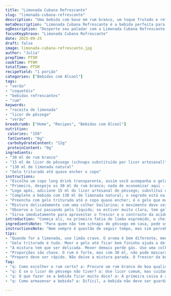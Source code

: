 ```yaml
---
title: "Limonada Cubana Refrescante"
slug: "limonada-cubana-refrescante"
description: "Uma bebida com base em rum branco, um toque frutado e refrescante, servida com gelo triturado para uma textura gelada perfeita. Ideal para dias quentes, combina fácil com várias ocasiões e paladares, incluindo quem busca opções veganas e sem alergênicos comuns."
metaDescription: "Limonada Cubana Refrescante é a bebida perfeita para dias quentes. Refrescante, com rum branco e limonada natural."
ogDescription: "Desperte seu paladar com a Limonada Cubana Refrescante. Uma mistura refrescante de rum e limonada perfeita para o calor."
focusKeyphrase: "Limonada Cubana Refrescante"
date: 2025-09-25
draft: false
image: limonada-cubana-refrescante.jpg
author: "Julia"
prepTime: PT5M
cookTime: PT0M
totalTime: PT5M
recipeYield: "1 porção"
categories: ["Bebidas com Álcool"]
tags:
- "verão"
- "coquetéis"
- "bebidas refrescantes"
- "rum"
keywords:
- "receita de limonada"
- "licor de pêssego"
- "verão"
breadcrumb: ["Home", "Recipes", "Bebidas com Álcool"]
nutrition: 
 calories: "150"
 fatContent: "0g"
 carbohydrateContent: "12g"
 proteinContent: "0g"
ingredients:
- "30 ml de rum branco"
- "15 ml de licor de pêssego (schnaps substituído por licor artesanal)"
- "130 ml de limonada natural"
- "Gelo triturado até quase encher o copo"
instructions:
- "Escolha um copo long drink transparente, assim você acompanha o gelo e a mistura."
- "Primeiro, despeje os 30 ml de rum branco; nada de economizar aqui - é a alma da bebida."
- "Logo após, adicione 15 ml do licor artesanal de pêssego; substituí o schnaps industrial por um caseiro que guarda um aroma mais fresco e menos doce artificial."
- "Complete a bebida com 130 ml de limonada natural; o segredo está na limonada feita com limão cravo, mais perfumado e ácido que o siciliano tradicional."
- "Preencha com gelo triturado até o copo quase encher; é o gelo que mantém a bebida na temperatura certa e dilui o álcool devagar, garantindo o equilíbrio."
- "Misture delicadamente com uma colher bailarina; o movimento deve ser suave, evitando que a espuma e o gás desapareçam rápido."
- "Observe a luz passando pelo líquido; se estiver muito clara, tem gelo demais. A coloração meio dourada mostra equilíbrio."
- "Sirva imediatamente para aproveitar o frescor e o contraste da acidez com o toque doce do pêssego."
introduction: "Começa ali, na primeira fatia do limão espremido, o cheiro cítrico que se espalha pela cozinha. Já testei várias vezes essa limonada com rum - experiências que me ensinaram a valorizar cada toque aromático da fruta e a suavidade do licor. O segredo? O equilíbrio entre álcool e limonada, além do gelo que não pode ser só gelo, e sim triturado para abrir espaço na boca durante cada gole. A leve doçura do pêssego quebra a acidez do limão sem apagar o frescor. Foi substituindo o schnaps por um licor artesanal que notei como o sabor ganha personalidade e autenticidade. Aqui não tem frescura - é uma mistura direta que reflete a alma calorosa de Cuba."
ingredientsNote: "Para quem não tem schnaps de pêssego em casa, pode usar licor de pêssego comum ou até uma mistura de suco concentrado de pêssego com um pouco de vodka para compensar a força alcoólica. A limonada caseira é tudo aqui - use limões fresquinhos e coe para evitar resíduos que comprometem a textura. Não recomendo limonada industrial ou de saquinho, muda demais o perfil da bebida. O gelo triturado é fundamental - gelo em cubos é muito intenso, diluindo rápido demais e mudando o sabor. Se possível, use um socador ou processador para acertar a textura."
instructionsNote: "Nem sempre é questão de seguir tempo, mas sim perceber a mudança no visual e na textura da bebida. A mistura deve ser feita com cuidado para manter as bolhas e o frescor, evitando mexer demais. A proporção entre rum, licor e limonada deve ser ajustada ao paladar, lembrando que álcool forte demais perde graça e o doce pode virar enjoativo. E nunca esquecer do gelo - muita gente subestima como ele muda o jogo, tanto na temperatura quanto na diluição gradual. No calor, essa bebida vira quase um ritual para aprender a equilibrar corpo, sabor e sensação refrescante."
tips:
- "Quando for a limonada, use limão cravo. O aroma é bem diferente, menos ácido. A acidez ideal para equilibrar o doce do pêssego. Não subestime a importância da limonada caseira - evita que a bebida fique enjoativa. Se não tiver limão cravo, limão tahiti pode quebrar o galho, mas o sabor muda."
- "Gelo triturado é tudo. Moer o gelo até ficar bem fininho ajuda a deixar a bebida fresca por mais tempo. Gelo em cubos derrete rápido demais, alteração no gosto. Se não tiver moedor, é improvável, mas dá pra usar um saco e bater com um martelo. O importante é a textura. Gelo correto resulta em refresco na boca."
- "A mistura tem que ser delicada. Mexer demais perde gás. Use uma colher bailarina, acerte o movimento. E a coloração? Tem que ser meio dourada. Se clara, talvez muito gelo. O equilíbrio da bebida é fundamental pra tudo - a sensação ao beber deve ser refrescante, ácido e doce na medida certa. Não esqueça – licor artesanal muda tudo."
- "Proporções são chave. O rum é forte, mas com 30 ml, não pode mascarar a limonada. A vantagem é experimentar. Limonada muito doce ou álcool forte demais estraga a experiência. Se notar que não está certo, ajuste na hora. Menos, às vezes é mais. Se o pêssego não tá lá, o gosto vai pra fora."
- "Preparo deve ser rápido. Não deixe a mistura parada. O frescor da bebida é um convite para a primeira golada. O segredo é servir imediatamente. A demora, aí já não vale. E a leve precisão nas medidas? Errou uma vez, fica atento na próxima. Um toque de atenção faz diferença."
faq:
- "q: Como escolher o rum certo? a: Procure um rum branco de boa qualidade. O sabor dele deve estar presente. Evite marcas muito doces. Pode experimentar outros estilos, mas o clássico é o ideal."
- "q: E se o licor de pêssego não tiver? a: Use licor comum, mas cuidado. Pode ajustar a doçura da limonada se necessário. Alternativa é suco concentrado de pêssego com vodka. Compensa no álcool."
- "q: O que fazer se a bebida ficar muito doce? a: A primeira coisa é adicionar mais limonada, ajusta. Experimente a acidez, ela constante é a chave. Se não resolve, você pode colocar um pouco de água com gás. Isso muda a textura."
- "q: Como armazenar a bebida? a: Difícil, a bebida não deve ser guardada. Frescor é tudo. Mas se sobrar, coloque na geladeira. Não dura mais de algumas horas. O gelo vai derreter e alterar tudo na mistura. Cuide desse detalhe."

---
```

